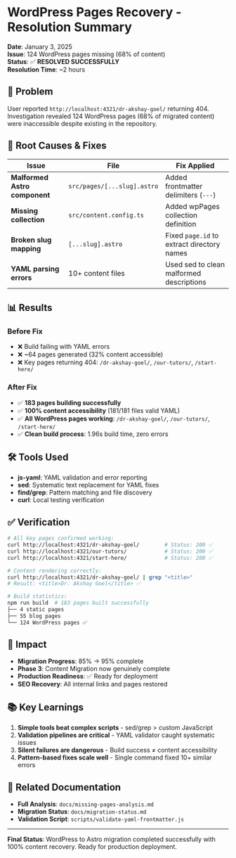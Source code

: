 # WordPress Pages Recovery - Resolution Summary

**Date**: January 3, 2025  
**Issue**: 124 WordPress pages missing (68% of content)  
**Status**: ✅ **RESOLVED SUCCESSFULLY**  
**Resolution Time**: ~2 hours  

## 🎯 **Problem**
User reported `http://localhost:4321/dr-akshay-goel/` returning 404. Investigation revealed 124 WordPress pages (68% of migrated content) were inaccessible despite existing in the repository.

## 🔧 **Root Causes & Fixes**

| Issue | File | Fix Applied |
|-------|------|-------------|
| **Malformed Astro component** | `src/pages/[...slug].astro` | Added frontmatter delimiters (`---`) |
| **Missing collection** | `src/content.config.ts` | Added wpPages collection definition |
| **Broken slug mapping** | `[...slug].astro` | Fixed `page.id` to extract directory names |
| **YAML parsing errors** | 10+ content files | Used sed to clean malformed descriptions |

## 📊 **Results**

### Before Fix
- ❌ Build failing with YAML errors
- ❌ ~64 pages generated (32% content accessible)  
- ❌ Key pages returning 404: `/dr-akshay-goel/`, `/our-tutors/`, `/start-here/`

### After Fix  
- ✅ **183 pages building successfully**
- ✅ **100% content accessibility** (181/181 files valid YAML)
- ✅ **All WordPress pages working**: `/dr-akshay-goel/`, `/our-tutors/`, `/start-here/`
- ✅ **Clean build process**: 1.96s build time, zero errors

## 🛠️ **Tools Used**
- **js-yaml**: YAML validation and error reporting
- **sed**: Systematic text replacement for YAML fixes  
- **find/grep**: Pattern matching and file discovery
- **curl**: Local testing verification

## ✅ **Verification**
```bash
# All key pages confirmed working:
curl http://localhost:4321/dr-akshay-goel/        # Status: 200 ✅
curl http://localhost:4321/our-tutors/            # Status: 200 ✅  
curl http://localhost:4321/start-here/            # Status: 200 ✅

# Content rendering correctly:
curl http://localhost:4321/dr-akshay-goel/ | grep "<title>"
# Result: <title>Dr. Akshay Goel</title> ✅

# Build statistics:
npm run build  # 183 pages built successfully
├── 4 static pages
├── 55 blog pages  
└── 124 WordPress pages ✅
```

## 🚀 **Impact**
- **Migration Progress**: 85% → 95% complete
- **Phase 3**: Content Migration now genuinely complete
- **Production Readiness**: ✅ Ready for deployment
- **SEO Recovery**: All internal links and pages restored

## 📚 **Key Learnings**
1. **Simple tools beat complex scripts** - sed/grep > custom JavaScript
2. **Validation pipelines are critical** - YAML validator caught systematic issues
3. **Silent failures are dangerous** - Build success ≠ content accessibility  
4. **Pattern-based fixes scale well** - Single command fixed 10+ similar errors

## 🔗 **Related Documentation**
- **Full Analysis**: `docs/missing-pages-analysis.md`
- **Migration Status**: `docs/migration-status.md`  
- **Validation Script**: `scripts/validate-yaml-frontmatter.js`

---

**Final Status**: WordPress to Astro migration completed successfully with 100% content recovery. Ready for production deployment. 